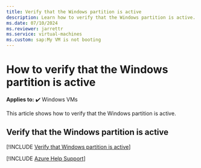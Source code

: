 ```yaml
---
title: Verify that the Windows partition is active
description: Learn how to verify that the Windows partition is active.
ms.date: 07/10/2024
ms.reviewer: jarrettr
ms.service: virtual-machines
ms.custom: sap:My VM is not booting
---
```

# How to verify that the Windows partition is active

**Applies to:** :heavy_check_mark: Windows VMs

This article shows how to verify that the Windows partition is active.

## Verify that the Windows partition is active

[!INCLUDE [Verify that Windows partition is active](../../../includes/azure/windows-vm-verify-set-active-partition.md)]

[!INCLUDE [Azure Help Support](../../../includes/azure-help-support.md)]